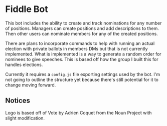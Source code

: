 # Fiddle Bot

This bot includes the ability to create and track nominations for any number of positions. Managers can create positions and add descriptions to them. Then other users can nominate members for any of the created positions.

There are plans to incorporate commands to help with running an actual election with private ballots in members DMs but that is not currently implemented. What is implemented is a way to generate a random order for nominees to give speeches. This is based off how the group I built this for handles elections.

Currently it requires a `config.js` file exporting settings used by the bot. I'm not going to outline the structure yet because there's still potential for it to change moving forward.

## Notices

Logo is based off of Vote by Adrien Coquet from the Noun Project with slight modification.
